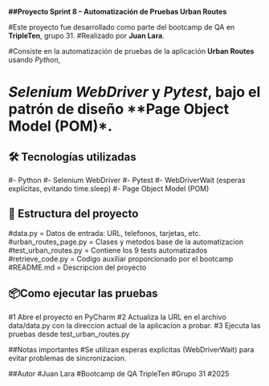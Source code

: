 **##Proyecto Sprint 8 – Automatización de Pruebas Urban Routes**

#Este proyecto fue desarrollado como parte del bootcamp de QA en **TripleTen**, grupo 31.
#Realizado por **Juan Lara**.

#Consiste en la automatización de pruebas de la aplicación **Urban Routes** usando *Python*,
# *Selenium WebDriver* y *Pytest*, bajo el patrón de diseño **Page Object Model (POM)*.


## 🛠 Tecnologías utilizadas

#- Python
#- Selenium WebDriver
#- Pytest
#- WebDriverWait (esperas explícitas, evitando time.sleep)
#- Page Object Model (POM)


## 📁 Estructura del proyecto
 #data.py = Datos de entrada: URL, telefonos, tarjetas, etc.
 #urban_routes_page.py = Clases y metodos base de la automatizacion
 #test_urban_routes.py = Contiene los 9 tests automatizados
 #retrieve_code.py = Codigo auxiliar proporcionado por el bootcamp
 #README.md = Descripcion del proyecto

## 📦Como ejecutar las pruebas
#1 Abre el proyecto en PyCharm
#2 Actualiza la URL en el archivo data/data.py con la direccion actual de la aplicacion a probar.
#3 Ejecuta las pruebas desde test_urban_routes.py

##Notas importantes
#Se utilizan esperas explicitas (WebDriverWait) para evitar problemas de sincronizacion.

##Autor
#Juan Lara
#Bootcamp de QA TripleTen
#Grupo 31
#2025
